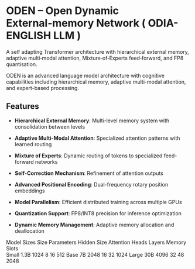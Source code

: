 # ODEN – Open Dynamic External‑memory Network ( ODIA-ENGLISH LLM )
A self adapting Transformer architecture with hierarchical external memory, adaptive multi‑modal attention, Mixture‑of‑Experts feed‑forward, and FP8 quantisation.

ODEN is an advanced language model architecture with cognitive capabilities including hierarchical memory, adaptive multi-modal attention, and expert-based processing.

## Features

- **Hierarchical External Memory**: Multi-level memory system with consolidation between levels
- **Adaptive Multi-Modal Attention**: Specialized attention patterns with learned routing
- **Mixture of Experts**: Dynamic routing of tokens to specialized feed-forward networks
- **Self-Correction Mechanism**: Refinement of attention outputs
- **Advanced Positional Encoding**: Dual-frequency rotary position embeddings
- **Model Parallelism**: Efficient distributed training across multiple GPUs
- **Quantization Support**: FP8/INT8 precision for inference optimization

- **Dynamic Memory Management**: Adaptive memory allocation and deallocation


Model Sizes
Size    Parameters  Hidden Size     Attention Heads   Layers  Memory Slots    
Small   1.3B        1024            8                 16      512
Base    7B          2048            16                32      1024
Large   30B         4096            32                48      2048 
